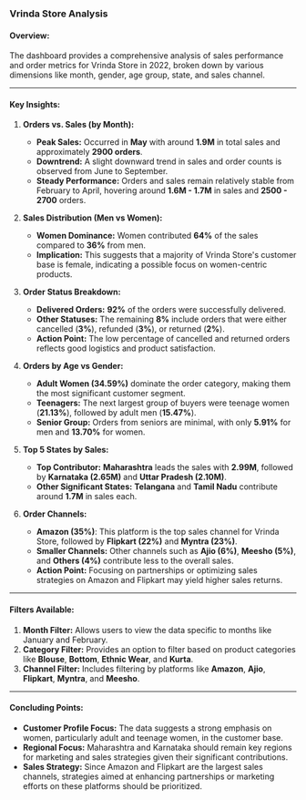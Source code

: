 ### Vrinda Store Analysis 

#### Overview:
The dashboard provides a comprehensive analysis of sales performance and order metrics for Vrinda Store in 2022, broken down by various dimensions like month, gender, age group, state, and sales channel.

---

#### **Key Insights:**

1. **Orders vs. Sales (by Month):**
   - **Peak Sales:** Occurred in **May** with around **1.9M** in total sales and approximately **2900 orders**.
   - **Downtrend:** A slight downward trend in sales and order counts is observed from June to September.
   - **Steady Performance:** Orders and sales remain relatively stable from February to April, hovering around **1.6M - 1.7M** in sales and **2500 - 2700** orders.

2. **Sales Distribution (Men vs Women):**
   - **Women Dominance:** Women contributed **64%** of the sales compared to **36%** from men.
   - **Implication:** This suggests that a majority of Vrinda Store's customer base is female, indicating a possible focus on women-centric products.

3. **Order Status Breakdown:**
   - **Delivered Orders:** **92%** of the orders were successfully delivered.
   - **Other Statuses:** The remaining **8%** include orders that were either cancelled (**3%**), refunded (**3%**), or returned (**2%**).
   - **Action Point:** The low percentage of cancelled and returned orders reflects good logistics and product satisfaction.

4. **Orders by Age vs Gender:**
   - **Adult Women (34.59%)** dominate the order category, making them the most significant customer segment.
   - **Teenagers:** The next largest group of buyers were teenage women (**21.13%**), followed by adult men (**15.47%**).
   - **Senior Group:** Orders from seniors are minimal, with only **5.91%** for men and **13.70%** for women.

5. **Top 5 States by Sales:**
   - **Top Contributor:** **Maharashtra** leads the sales with **2.99M**, followed by **Karnataka (2.65M)** and **Uttar Pradesh (2.10M)**.
   - **Other Significant States:** **Telangana** and **Tamil Nadu** contribute around **1.7M** in sales each.

6. **Order Channels:**
   - **Amazon (35%)**: This platform is the top sales channel for Vrinda Store, followed by **Flipkart (22%)** and **Myntra (23%)**.
   - **Smaller Channels:** Other channels such as **Ajio (6%)**, **Meesho (5%)**, and **Others (4%)** contribute less to the overall sales.
   - **Action Point:** Focusing on partnerships or optimizing sales strategies on Amazon and Flipkart may yield higher sales returns.

---

#### **Filters Available:**

1. **Month Filter:** Allows users to view the data specific to months like January and February.
2. **Category Filter:** Provides an option to filter based on product categories like **Blouse**, **Bottom**, **Ethnic Wear**, and **Kurta**.
3. **Channel Filter:** Includes filtering by platforms like **Amazon**, **Ajio**, **Flipkart**, **Myntra**, and **Meesho**.

---

#### **Concluding Points:**
- **Customer Profile Focus:** The data suggests a strong emphasis on women, particularly adult and teenage women, in the customer base.
- **Regional Focus:** Maharashtra and Karnataka should remain key regions for marketing and sales strategies given their significant contributions.
- **Sales Strategy:** Since Amazon and Flipkart are the largest sales channels, strategies aimed at enhancing partnerships or marketing efforts on these platforms should be prioritized.

